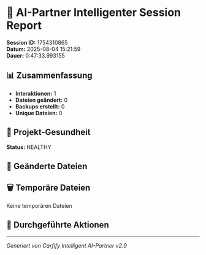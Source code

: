 # 🤖 AI-Partner Intelligenter Session Report
**Session ID:** 1754310865  
**Datum:** 2025-08-04 15:21:59  
**Dauer:** 0:47:33.993155

## 📊 Zusammenfassung
- **Interaktionen:** 1
- **Dateien geändert:** 0
- **Backups erstellt:** 0
- **Unique Dateien:** 0

## 🏥 Projekt-Gesundheit
**Status:** HEALTHY

## 📁 Geänderte Dateien

## 🗑️ Temporäre Dateien
Keine temporären Dateien

## 🎯 Durchgeführte Aktionen

---
*Generiert von Carfify Intelligent AI-Partner v2.0*